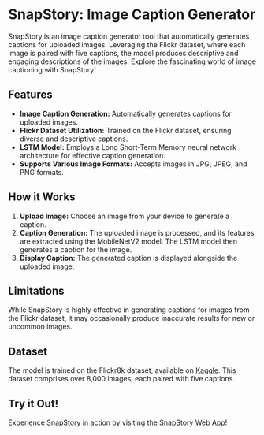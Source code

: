 # SnapStory: Image Caption Generator

SnapStory is an image caption generator tool that automatically generates captions for uploaded images. Leveraging the Flickr dataset, where each image is paired with five captions, the model produces descriptive and engaging descriptions of the images. Explore the fascinating world of image captioning with SnapStory!

## Features

- **Image Caption Generation:** Automatically generates captions for uploaded images.
- **Flickr Dataset Utilization:** Trained on the Flickr dataset, ensuring diverse and descriptive captions.
- **LSTM Model:** Employs a Long Short-Term Memory neural network architecture for effective caption generation.
- **Supports Various Image Formats:** Accepts images in JPG, JPEG, and PNG formats.

## How it Works

1. **Upload Image:** Choose an image from your device to generate a caption.
2. **Caption Generation:** The uploaded image is processed, and its features are extracted using the MobileNetV2 model. The LSTM model then generates a caption for the image.
3. **Display Caption:** The generated caption is displayed alongside the uploaded image.

## Limitations

While SnapStory is highly effective in generating captions for images from the Flickr dataset, it may occasionally produce inaccurate results for new or uncommon images.

## Dataset

The model is trained on the Flickr8k dataset, available on [Kaggle](https://www.kaggle.com/datasets/hsankesara/flickr-image-dataset). This dataset comprises over 8,000 images, each paired with five captions.

## Try it Out!

Experience SnapStory in action by visiting the [SnapStory Web App](https://image-captioning-kfzycvwflqjwyuiplgylnh.streamlit.app/)!





